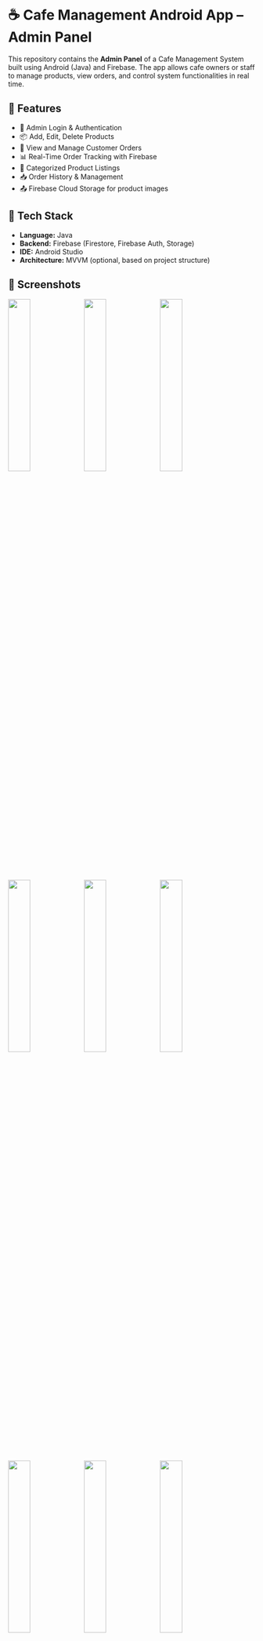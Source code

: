# ☕ Cafe Management Android App – Admin Panel

This repository contains the **Admin Panel** of a Cafe Management System built using Android (Java) and Firebase. The app allows cafe owners or staff to manage products, view orders, and control system functionalities in real time.

## 📱 Features

- 🔐 Admin Login & Authentication
- 📦 Add, Edit, Delete Products
- 🛒 View and Manage Customer Orders
- 📊 Real-Time Order Tracking with Firebase
- 📂 Categorized Product Listings
- 📥 Order History & Management
- 📤 Firebase Cloud Storage for product images

## 🚀 Tech Stack

- **Language:** Java
- **Backend:** Firebase (Firestore, Firebase Auth, Storage)
- **IDE:** Android Studio
- **Architecture:** MVVM (optional, based on project structure)

## 📸 Screenshots
<p float="left">
  <img src="images/login.png" width="30%" />
  <img src="images/add_product.png" width="30%" />
  <img src="images/order_list.png" width="30%" />
</p>
<p float="left">
  <img src="images/category_filter.png" width="30%" />
  <img src="images/product_list.png" width="30%" />
  <img src="images/order_status.png" width="30%" />
</p>
<p float="left">
  <img src="images/profile.png" width="30%" />
  <img src="images/settings.png" width="30%" />
  <img src="images/order_history.png" width="30%" />
</p>


## 🛠️ Setup Instructions

1. **Clone the Repository**
   ```bash
   git clone https://github.com/vira250/Cafe-management-android-app-Admin-panel.git
   ```
